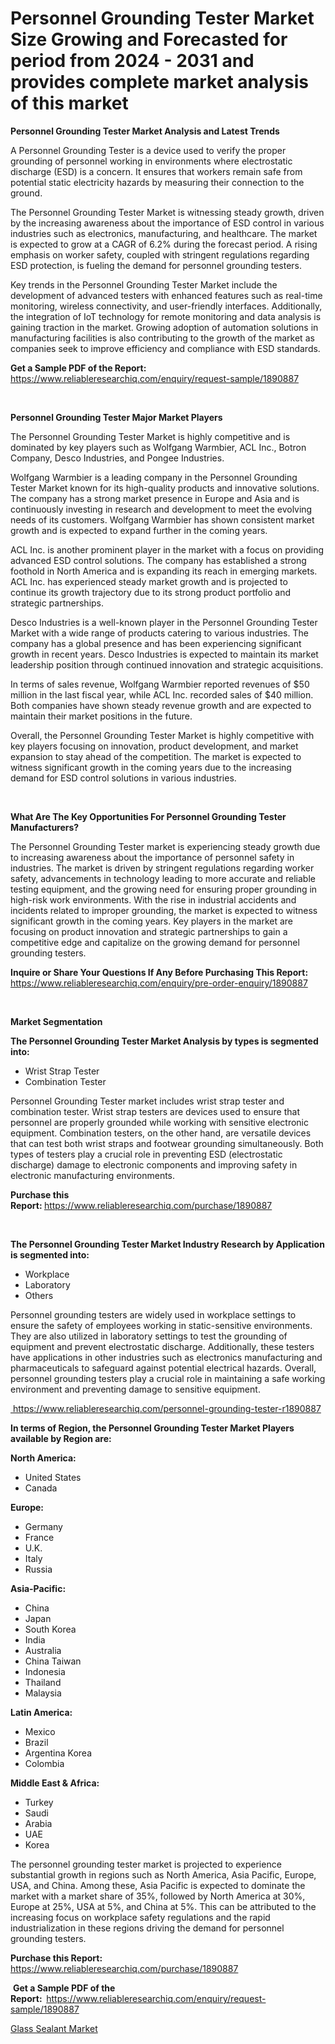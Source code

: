 <p><h1>Personnel Grounding Tester Market Size Growing and Forecasted for period from 2024 - 2031 and provides complete market analysis of this market</h1></p><p><strong>Personnel Grounding Tester Market Analysis and Latest Trends</strong></p>
<p><p>A Personnel Grounding Tester is a device used to verify the proper grounding of personnel working in environments where electrostatic discharge (ESD) is a concern. It ensures that workers remain safe from potential static electricity hazards by measuring their connection to the ground.</p><p>The Personnel Grounding Tester Market is witnessing steady growth, driven by the increasing awareness about the importance of ESD control in various industries such as electronics, manufacturing, and healthcare. The market is expected to grow at a CAGR of 6.2% during the forecast period. A rising emphasis on worker safety, coupled with stringent regulations regarding ESD protection, is fueling the demand for personnel grounding testers.</p><p>Key trends in the Personnel Grounding Tester Market include the development of advanced testers with enhanced features such as real-time monitoring, wireless connectivity, and user-friendly interfaces. Additionally, the integration of IoT technology for remote monitoring and data analysis is gaining traction in the market. Growing adoption of automation solutions in manufacturing facilities is also contributing to the growth of the market as companies seek to improve efficiency and compliance with ESD standards.</p></p>
<p><strong>Get a Sample PDF of the Report:&nbsp;</strong> <a href="https://www.reliableresearchiq.com/enquiry/request-sample/1890887">https://www.reliableresearchiq.com/enquiry/request-sample/1890887</a></p>
<p>&nbsp;</p>
<p><strong>Personnel Grounding Tester Major Market Players</strong></p>
<p><p>The Personnel Grounding Tester Market is highly competitive and is dominated by key players such as Wolfgang Warmbier, ACL Inc., Botron Company, Desco Industries, and Pongee Industries. </p><p>Wolfgang Warmbier is a leading company in the Personnel Grounding Tester Market known for its high-quality products and innovative solutions. The company has a strong market presence in Europe and Asia and is continuously investing in research and development to meet the evolving needs of its customers. Wolfgang Warmbier has shown consistent market growth and is expected to expand further in the coming years.</p><p>ACL Inc. is another prominent player in the market with a focus on providing advanced ESD control solutions. The company has established a strong foothold in North America and is expanding its reach in emerging markets. ACL Inc. has experienced steady market growth and is projected to continue its growth trajectory due to its strong product portfolio and strategic partnerships.</p><p>Desco Industries is a well-known player in the Personnel Grounding Tester Market with a wide range of products catering to various industries. The company has a global presence and has been experiencing significant growth in recent years. Desco Industries is expected to maintain its market leadership position through continued innovation and strategic acquisitions.</p><p>In terms of sales revenue, Wolfgang Warmbier reported revenues of $50 million in the last fiscal year, while ACL Inc. recorded sales of $40 million. Both companies have shown steady revenue growth and are expected to maintain their market positions in the future. </p><p>Overall, the Personnel Grounding Tester Market is highly competitive with key players focusing on innovation, product development, and market expansion to stay ahead of the competition. The market is expected to witness significant growth in the coming years due to the increasing demand for ESD control solutions in various industries.</p></p>
<p>&nbsp;</p>
<p><strong>What Are The Key Opportunities For Personnel Grounding Tester Manufacturers?</strong></p>
<p><p>The Personnel Grounding Tester market is experiencing steady growth due to increasing awareness about the importance of personnel safety in industries. The market is driven by stringent regulations regarding worker safety, advancements in technology leading to more accurate and reliable testing equipment, and the growing need for ensuring proper grounding in high-risk work environments. With the rise in industrial accidents and incidents related to improper grounding, the market is expected to witness significant growth in the coming years. Key players in the market are focusing on product innovation and strategic partnerships to gain a competitive edge and capitalize on the growing demand for personnel grounding testers.</p></p>
<p><strong>Inquire or Share Your Questions If Any Before Purchasing This Report:</strong> <a href="https://www.reliableresearchiq.com/enquiry/pre-order-enquiry/1890887">https://www.reliableresearchiq.com/enquiry/pre-order-enquiry/1890887</a></p>
<p>&nbsp;</p>
<p><strong>Market Segmentation</strong></p>
<p><strong>The Personnel Grounding Tester Market Analysis by types is segmented into:</strong></p>
<p><ul><li>Wrist Strap Tester</li><li>Combination Tester</li></ul></p>
<p><p>Personnel Grounding Tester market includes wrist strap tester and combination tester. Wrist strap testers are devices used to ensure that personnel are properly grounded while working with sensitive electronic equipment. Combination testers, on the other hand, are versatile devices that can test both wrist straps and footwear grounding simultaneously. Both types of testers play a crucial role in preventing ESD (electrostatic discharge) damage to electronic components and improving safety in electronic manufacturing environments.</p></p>
<p><strong>Purchase this Report:&nbsp;</strong><a href="https://www.reliableresearchiq.com/purchase/1890887">https://www.reliableresearchiq.com/purchase/1890887</a></p>
<p>&nbsp;</p>
<p><strong>The Personnel Grounding Tester Market Industry Research by Application is segmented into:</strong></p>
<p><ul><li>Workplace</li><li>Laboratory</li><li>Others</li></ul></p>
<p><p>Personnel grounding testers are widely used in workplace settings to ensure the safety of employees working in static-sensitive environments. They are also utilized in laboratory settings to test the grounding of equipment and prevent electrostatic discharge. Additionally, these testers have applications in other industries such as electronics manufacturing and pharmaceuticals to safeguard against potential electrical hazards. Overall, personnel grounding testers play a crucial role in maintaining a safe working environment and preventing damage to sensitive equipment.</p></p>
<p><a href="https://www.reliableresearchiq.com/personnel-grounding-tester-r1890887">&nbsp;https://www.reliableresearchiq.com/personnel-grounding-tester-r1890887</a></p>
<p><strong>In terms of Region, the Personnel Grounding Tester Market Players available by Region are:</strong></p>
<p>
    <p> <strong> North America: </strong>
        <ul>
            <li>United States</li>
            <li>Canada</li>
        </ul>
        </p> 
    <p> <strong> Europe: </strong>
        <ul>
            <li>Germany</li>
            <li>France</li>
            <li>U.K.</li>
            <li>Italy</li>
            <li>Russia</li>
        </ul>
        </p> 
    <p> <strong> Asia-Pacific: </strong>
        <ul>
            <li>China</li>
            <li>Japan</li>
            <li>South Korea</li>
            <li>India</li>
            <li>Australia</li>
            <li>China Taiwan</li>
            <li>Indonesia</li>
            <li>Thailand</li>
            <li>Malaysia</li>
        </ul>
        </p> 
    <p> <strong> Latin America: </strong>
        <ul>
            <li>Mexico</li>
            <li>Brazil</li>
            <li>Argentina Korea</li>
            <li>Colombia</li>
        </ul>
        </p> 
    <p> <strong> Middle East & Africa: </strong>
        <ul>
            <li>Turkey</li>
            <li>Saudi</li>
            <li>Arabia</li>
            <li>UAE</li>
            <li>Korea</li>
        </ul>
    </p>
    </p>
<p><p>The personnel grounding tester market is projected to experience substantial growth in regions such as North America, Asia Pacific, Europe, USA, and China. Among these, Asia Pacific is expected to dominate the market with a market share of 35%, followed by North America at 30%, Europe at 25%, USA at 5%, and China at 5%. This can be attributed to the increasing focus on workplace safety regulations and the rapid industrialization in these regions driving the demand for personnel grounding testers.</p></p>
<p><strong>Purchase this Report: </strong><a href="https://www.reliableresearchiq.com/purchase/1890887">https://www.reliableresearchiq.com/purchase/1890887</a></p>
<p>&nbsp;<strong>Get a Sample PDF of the Report:&nbsp;&nbsp;</strong><a href="https://www.reliableresearchiq.com/enquiry/request-sample/1890887">https://www.reliableresearchiq.com/enquiry/request-sample/1890887</a></p>
<p><strong></strong></p>
<p><p><a href="https://view.publitas.com/reportprime-1/market-forecast-global-glass-sealant-trends-and-impact-analysis-2024-2031-by-application-car-ship-building-other-and-by-type-single-component-multi-component/">Glass Sealant Market</a></p></p>